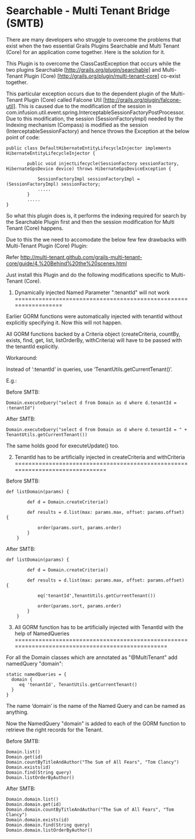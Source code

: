Searchable - Multi Tenant Bridge (SMTB)
=======================================

There are many developers who struggle to overcome the problems that exist when the two essential Grails Plugins Searchable and Multi Tenant (Core) for an application come together. Here is the solution for it.

This Plugin is to overcome the ClassCastException that occurs while the two plugins Searchable [http://grails.org/plugin/searchable] and Multi-Tenant Plugin (Core) [http://grails.org/plugin/multi-tenant-core] co-exist together.

This particular exception occurs due to the dependent plugin of the Multi-Tenant Plugin (Core) called Falcone Util [http://grails.org/plugin/falcone-util].
This is caused due to the modification of the session in com.infusion.util.event.spring.InterceptableSessionFactoryPostProcessor. Due to this modification, the session (SessionFactoryImpl) needed by the Indexing mechanism (Compass) is modified as the session (InterceptableSessionFactory) and hence throws the Exception at the below point of code:


	public class DefaultHibernateEntityLifecycleInjector implements HibernateEntityLifecycleInjector {
    
    		public void injectLifecycle(SessionFactory sessionFactory, HibernateGpsDevice device) throws HibernateGpsDeviceException {

        		SessionFactoryImpl sessionFactoryImpl = (SessionFactoryImpl) sessionFactory;
        		.....
     		}
      		.....
	}


So what this plugin does is, it performs the indexing required for search by the Searchable Plugin first and then the session modification for Multi Tenant (Core) happens.

Due to this the we need to accomodate the below few few drawbacks with Multi-Tenant Plugin (Core) Plugin:

Refer http://multi-tenant.github.com/grails-multi-tenant-core/guide/4.%20Behind%20the%20scenes.html

Just install this Plugin and do the following modifications specific to Multi-Tenant (Core).

1. Dynamically injected Named Parameter ":tenantId" will not work
=================================================================
  
Earlier GORM functions were automatically injected with tenantId without explicitly specifying it. Now this will not happen. 

All GORM functions backed by a Criteria object (createCriteria, countBy, exists, find, get, list, listOrderBy, withCriteria) will have to be passed with the tenantId explicitly.
    
Workaround:
    
Instead of ‘:tenantId’ in queries, use ‘TenantUtils.getCurrentTenant()’.
    
E.g.: 

Before SMTB: 
    
    Domain.executeQuery("select d from Domain as d where d.tenantId = :tenantId")

After SMTB: 

    Domain.executeQuery("select d from Domain as d where d.tenantId = " + TenantUtils.getCurrentTenant())

The same holds good for executeUpdate() too.

2. TenantId has to be artificially injected in createCriteria and withCriteria
==============================================================================

Before SMTB: 
        
    def listDomain(params) { 

            def d = Domain.createCriteria()

	        def results = d.list(max: params.max, offset: params.offset)  {
		        
                order(params.sort, params.order)
	        }
	    }

After SMTB: 
        
    def listDomain(params) { 

            def d = Domain.createCriteria()

            def results = d.list(max: params.max, offset: params.offset)  {

                eq('tenantId',TenantUtils.getCurrentTenant())

		        order(params.sort, params.order)
	        }
	    }

3. All GORM function has to be artificially injected with TenantId with the help of NamedQueries
================================================================================================

For all the Domain classes which are annotated as "@MultiTenant" add namedQuery "domain":

    static namedQueries = { 
      domain {
		 eq 'tenantId', TenantUtils.getCurrentTenant()
	  }
	}

The name ‘domain’ is the name of the Named Query and can be named as anything.

Now the NamedQuery "domain" is added to each of the GORM function to retrieve the right records for the Tenant.

Before SMTB:
    
    Domain.list()
    Domain.get(id)
    Domain.countByTitleAndAuthor("The Sum of All Fears", "Tom Clancy")
    Domain.exists(id)
    Domain.find(String query)
    Domain.listOrderByAuthor()

After SMTB:
    
    Domain.domain.list()
    Domain.domain.get(id)
    Domain.domain.countByTitleAndAuthor("The Sum of All Fears", "Tom Clancy")
    Domain.domain.exists(id)
    Domain.domain.find(String query)
    Domain.domain.listOrderByAuthor()